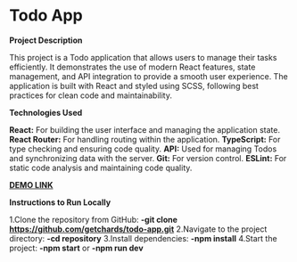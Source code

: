 # Todo App

**Project Description**

This project is a Todo application that allows users to manage their tasks efficiently. It demonstrates the use of modern React features, state management, and API integration to provide a smooth user experience. The application is built with React and styled using SCSS, following best practices for clean code and maintainability.

**Technologies Used**

**React:** For building the user interface and managing the application state.
**React Router:** For handling routing within the application.
**TypeScript:** For type checking and ensuring code quality.
**API:** Used for managing Todos and synchronizing data with the server.
**Git:** For version control.
**ESLint:** For static code analysis and maintaining code quality.

**[DEMO LINK](https://no1pain.github.io/Taskease_Manager/)**

**Instructions to Run Locally**

1.Clone the repository from GitHub: **-git clone https://github.com/getchards/todo-app.git**
2.Navigate to the project directory: **-cd repository**
3.Install dependencies: **-npm install**
4.Start the project:
**-npm start** or **-npm run dev**
